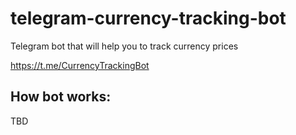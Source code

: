 # telegram-currency-tracking-bot
Telegram bot that will help you to track currency prices

https://t.me/CurrencyTrackingBot

## How bot works:

TBD